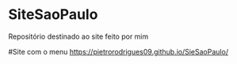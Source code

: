 # SiteSaoPaulo
Repositório destinado ao site feito por mim 

#Site com o menu
 https://pietrorodrigues09.github.io/SieSaoPaulo/
